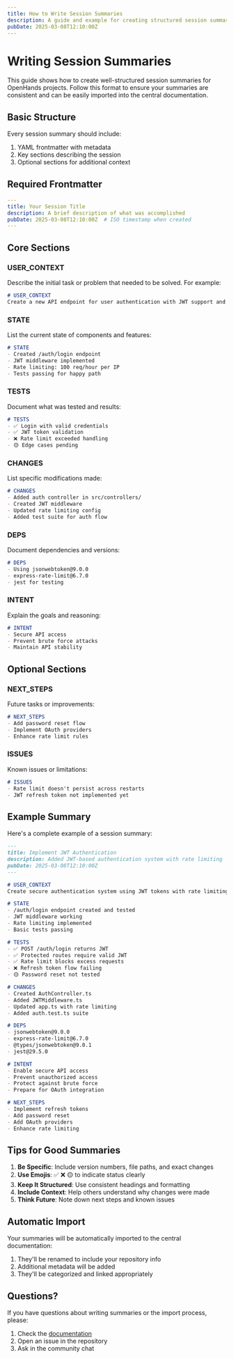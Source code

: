 ```yaml
---
title: How to Write Session Summaries
description: A guide and example for creating structured session summaries for OpenHands projects
pubDate: 2025-03-08T12:10:00Z
---
```


# Writing Session Summaries

This guide shows how to create well-structured session summaries for OpenHands projects. Follow this format to ensure your summaries are consistent and can be easily imported into the central documentation.

## Basic Structure

Every session summary should include:
1. YAML frontmatter with metadata
2. Key sections describing the session
3. Optional sections for additional context

## Required Frontmatter

```yaml
---
title: Your Session Title
description: A brief description of what was accomplished
pubDate: 2025-03-08T12:10:00Z  # ISO timestamp when created
---
```

## Core Sections

### USER_CONTEXT
Describe the initial task or problem that needed to be solved. For example:
```markdown
# USER_CONTEXT
Create a new API endpoint for user authentication with JWT support and rate limiting.
```

### STATE
List the current state of components and features:
```markdown
# STATE
- Created /auth/login endpoint
- JWT middleware implemented
- Rate limiting: 100 req/hour per IP
- Tests passing for happy path
```

### TESTS
Document what was tested and results:
```markdown
# TESTS
- ✅ Login with valid credentials
- ✅ JWT token validation
- ❌ Rate limit exceeded handling
- 🟡 Edge cases pending
```

### CHANGES
List specific modifications made:
```markdown
# CHANGES
- Added auth controller in src/controllers/
- Created JWT middleware
- Updated rate limiting config
- Added test suite for auth flow
```

### DEPS
Document dependencies and versions:
```markdown
# DEPS
- Using jsonwebtoken@9.0.0
- express-rate-limit@6.7.0
- jest for testing
```

### INTENT
Explain the goals and reasoning:
```markdown
# INTENT
- Secure API access
- Prevent brute force attacks
- Maintain API stability
```

## Optional Sections

### NEXT_STEPS
Future tasks or improvements:
```markdown
# NEXT_STEPS
- Add password reset flow
- Implement OAuth providers
- Enhance rate limit rules
```

### ISSUES
Known issues or limitations:
```markdown
# ISSUES
- Rate limit doesn't persist across restarts
- JWT refresh token not implemented yet
```

## Example Summary

Here's a complete example of a session summary:

```markdown
---
title: Implement JWT Authentication
description: Added JWT-based authentication system with rate limiting
pubDate: 2025-03-08T12:10:00Z
---

# USER_CONTEXT
Create secure authentication system using JWT tokens with rate limiting to prevent abuse.

# STATE
- /auth/login endpoint created and tested
- JWT middleware working
- Rate limiting implemented
- Basic tests passing

# TESTS
- ✅ POST /auth/login returns JWT
- ✅ Protected routes require valid JWT
- ✅ Rate limit blocks excess requests
- ❌ Refresh token flow failing
- 🟡 Password reset not tested

# CHANGES
- Created AuthController.ts
- Added JWTMiddleware.ts
- Updated app.ts with rate limiting
- Added auth.test.ts suite

# DEPS
- jsonwebtoken@9.0.0
- express-rate-limit@6.7.0
- @types/jsonwebtoken@9.0.1
- jest@29.5.0

# INTENT
- Enable secure API access
- Prevent unauthorized access
- Protect against brute force
- Prepare for OAuth integration

# NEXT_STEPS
- Implement refresh tokens
- Add password reset
- Add OAuth providers
- Enhance rate limiting
```

## Tips for Good Summaries

1. **Be Specific**: Include version numbers, file paths, and exact changes
2. **Use Emojis**: ✅ ❌ 🟡 to indicate status clearly
3. **Keep It Structured**: Use consistent headings and formatting
4. **Include Context**: Help others understand why changes were made
5. **Think Future**: Note down next steps and known issues

## Automatic Import

Your summaries will be automatically imported to the central documentation:
1. They'll be renamed to include your repository info
2. Additional metadata will be added
3. They'll be categorized and linked appropriately

## Questions?

If you have questions about writing summaries or the import process, please:
1. Check the [documentation](https://github.com/e-jigsaw/open-hands-sandbox)
2. Open an issue in the repository
3. Ask in the community chat